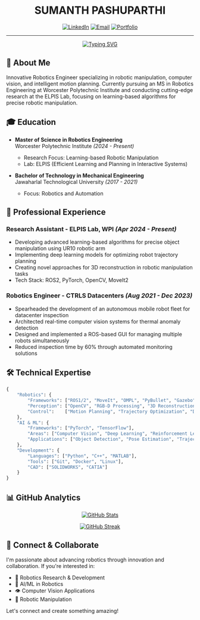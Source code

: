 <div align="center">

# SUMANTH PASHUPARTHI
[![LinkedIn](https://img.shields.io/badge/Connect_on_LinkedIn-0077B5?style=for-the-badge&logo=linkedin&logoColor=white)](https://www.linkedin.com/in/sumanth-pashuparthi)
[![Email](https://img.shields.io/badge/Email-D14836?style=for-the-badge&logo=gmail&logoColor=white)](mailto:sumanth.sssk@gmail.com)
[![Portfolio](https://img.shields.io/badge/Portfolio-000000?style=for-the-badge&logo=About.me&logoColor=white)](https://github.com/Sumanth-Pashuparthi/Sumanth-Pashuparthi/blob/main/Sumanth_Pashuparthi.pdf)

---

[![Typing SVG](https://readme-typing-svg.demolab.com?font=Fira+Code&weight=600&size=24&pause=1000&color=3584E3&center=true&vCenter=true&width=435&lines=Robotics+Engineer;AI+Enthusiast)](https://git.io/typing-svg)

</div>

## 🤖 About Me

Innovative Robotics Engineer specializing in robotic manipulation, computer vision, and intelligent motion planning. Currently pursuing an MS in Robotics Engineering at Worcester Polytechnic Institute and conducting cutting-edge research at the ELPIS Lab, focusing on learning-based algorithms for precise robotic manipulation.

## 🎓 Education

- **Master of Science in Robotics Engineering**  
  Worcester Polytechnic Institute _(2024 - Present)_
  - Research Focus: Learning-based Robotic Manipulation
  - Lab: ELPIS (Efficient Learning and Planning in Interactive Systems)

- **Bachelor of Technology in Mechanical Engineering**  
  Jawaharlal Technological University _(2017 - 2021)_
  - Focus: Robotics and Automation

## 💼 Professional Experience

### Research Assistant - ELPIS Lab, WPI _(Apr 2024 - Present)_
- Developing advanced learning-based algorithms for precise object manipulation using UR10 robotic arm
- Implementing deep learning models for optimizing robot trajectory planning
- Creating novel approaches for 3D reconstruction in robotic manipulation tasks
- Tech Stack: ROS2, PyTorch, OpenCV, MoveIt2

### Robotics Engineer - CTRLS Datacenters _(Aug 2021 - Dec 2023)_
- Spearheaded the development of an autonomous mobile robot fleet for datacenter inspection
- Architected real-time computer vision systems for thermal anomaly detection
- Designed and implemented a ROS-based GUI for managing multiple robots simultaneously
- Reduced inspection time by 60% through automated monitoring solutions

## 🛠️ Technical Expertise

```python
{
    "Robotics": {
        "Frameworks": ["ROS1/2", "MoveIt", "OMPL", "PyBullet", "Gazebo", "MuJoCo"],
        "Perception": ["OpenCV", "RGB-D Processing", "3D Reconstruction", "Point Cloud Processing"],
        "Control":    ["Motion Planning", "Trajectory Optimization", "Dynamic Control"]
    },
    "AI & ML": {
        "Frameworks": ["PyTorch", "TensorFlow"],
        "Areas": ["Computer Vision", "Deep Learning", "Reinforcement Learning"],
        "Applications": ["Object Detection", "Pose Estimation", "Trajectory Prediction"]
    },
    "Development": {
        "Languages": ["Python", "C++", "MATLAB"],
        "Tools": ["Git", "Docker", "Linux"],
        "CAD": ["SOLIDWORKS", "CATIA"]
    }
}
```

## 📊 GitHub Analytics

<div align="center">

[![GitHub Stats](https://github-readme-stats.vercel.app/api?username=Sumanth-Pashuparthi&show_icons=true&theme=tokyonight&hide_border=true&include_all_commits=true&count_private=true)](https://github.com/Sumanth-Pashuparthi)

[![GitHub Streak](https://github-readme-streak-stats.herokuapp.com/?user=Sumanth-Pashuparthi&theme=tokyonight&hide_border=true)](https://github.com/Sumanth-Pashuparthi)

</div>

## 🤝 Connect & Collaborate

I'm passionate about advancing robotics through innovation and collaboration. If you're interested in:
- 🤖 Robotics Research & Development
- 🧠 AI/ML in Robotics
- 👁️ Computer Vision Applications
- 🦾 Robotic Manipulation

Let's connect and create something amazing!



